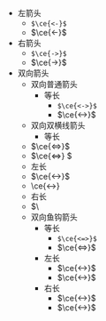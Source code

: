 - 左箭头
	- `$\ce{<-}$`
	- $\ce{<-}$
- 右箭头
	- `$\ce{->}$`
	- $\ce{->}$
- 双向箭头
	- 双向普通箭头
		- 等长
			- `$\ce{<->}$`
			- $\ce{<->}$
	- 双向双横线箭头
		- 等长
	- $\ce{<=>}$
	- $\ce{<=>} $
	- 左长
	- $\ce{<->}$
	- \ce{<->}
	- ​右长
	- $\
	- 双向鱼钩箭头
		- 等长
			- `$\ce{<=>}$`
			- $\ce{<=>}$
		- 左长
			- $\ce{<->}$
			- $\ce{<->}$
		- 右长
			- $\ce{<->}$
			- $\ce{<->}$
